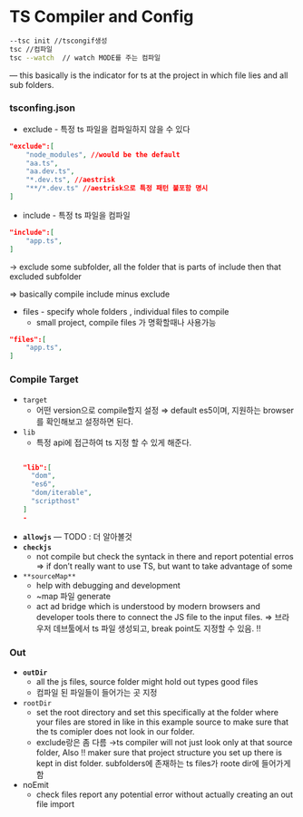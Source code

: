 # TS Compiler and Config

```bash
--tsc init //tscongif생성
tsc //컴파일
tsc --watch  // watch MODE를 주는 컴파일
```

— this basically is the indicator for ts at the project in which file lies and all sub folders.

### tsconfing.json

- exclude - 특정 ts 파일을 컴파일하지 않을 수 있다

```json
"exclude":[
	"node_modules", //would be the default
	"aa.ts",
	"aa.dev.ts",
	"*.dev.ts", //aestrisk
	"**/*.dev.ts" //aestrisk으로 특정 패턴 불포함 명시
]
```

- include - 특정 ts 파일을 컴파일

```json
"include":[
	"app.ts",
]
```

→ exclude some subfolder, all the folder that is parts of include then that excluded subfolder

⇒ basically compile include minus exclude

- files - specify whole folders , individual files to compile
  - small project, compile files 가 명확할때나 사용가능

```json
"files":[
	"app.ts",
]
```

### Compile Target

- `target`
  - 어떤 version으로 compile할지 설정
    ⇒ default es5이며, 지원하는 browser를 확인해보고 설정하면 된다.
- `lib`
  - 특정 api에 접근하여 ts 지정 할 수 있게 해준다.
  ```json

  "lib":[
  	"dom",
  	"es6",
  	"dom/iterable",
  	"scripthost"
  ]
  -
  ```
- **`allowjs`**
  — TODO : 더 알아볼것
- **`checkjs`**
  - not compile but check the syntack in there and report potential erros
  ⇒ if don’t really want to use TS, but want to take advantage of some
- `**sourceMap**`
  - help with debugging and development
  - ~map 파일 generate
  - act ad bridge which is understood by modern browsers and developer tools there to connect the JS file to the input files.
  ⇒ 브라우저 데브툴에서 ts 파일 생성되고, break point도 지정할 수 있음. ‼️

### Out

- **`outDir`**
  - all the js files, source folder might hold out types good files
  - 컴파일 된 파일들이 들어가는 곳 지정
- `rootDir`
  - set the root directory and set this specifically at the folder where your files are stored in like in this example source to make sure that the ts comipler does not look in our folder.
  - exclude랑은 좀 다름
    →ts compiler will not just look only at that source folder, Also !! maker sure that project structure you set up there is kept in dist folder.
    subfolders에 존재하는 ts files가 roote dir에 들어가게 함
- noEmit
  - check files report any potential error without actually creating an out file import

